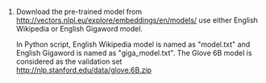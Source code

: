 1. Download the pre-trained model from http://vectors.nlpl.eu/explore/embeddings/en/models/
   use either English Wikipedia or English Gigaword model.
   
   In Python script, English Wikipedia model is named as "model.txt" and English Gigaword is named as "giga_model.txt". 
   The Glove 6B model is considered as the validation set http://nlp.stanford.edu/data/glove.6B.zip
